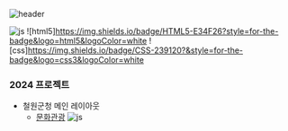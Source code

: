 ![header](https://capsule-render.vercel.app/api?type=waving&color=30:bb99ff,76:eeaaff&height=200&section=header&text=Project%20info&fontSize=60&fontAlignY=40&stroke=eeaaff&animation=fadeIn)

![js](https://img.shields.io/badge/JavaScript-F7DF1E?style=for-the-badge&logo=JavaScript&logoColor=white)
![html5]https://img.shields.io/badge/HTML5-E34F26?style=for-the-badge&logo=html5&logoColor=white
![css]https://img.shields.io/badge/CSS-239120?&style=for-the-badge&logo=css3&logoColor=white
### 2024 프로젝트
+ 철원군청 메인 레이아웃
  + [문화관광](https://shallow960.github.io/2024/cheorwon/site/tour2024/main.html)
  ![js](https://img.shields.io/badge/JavaScript-F7DF1E?style=for-the-badge&logo=JavaScript&logoColor=white)
